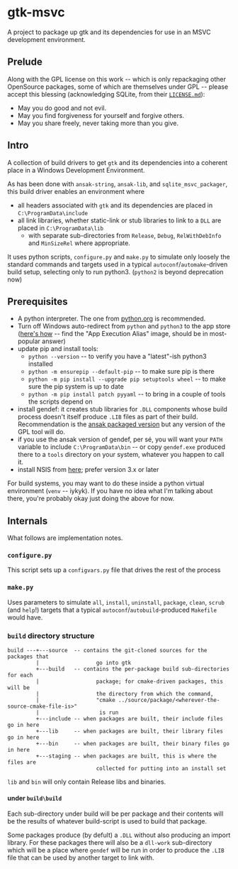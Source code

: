 # gtk-msvc

A project to package up gtk and its dependencies for use in an MSVC development environment.

## Prelude

Along with the GPL license on this work -- which is only repackaging other OpenSource packages, some of which are themselves under GPL -- please accept this blessing (acknowledging SQLite, from their [`LICENSE.md`](https://github.com/sqlite/sqlite/blob/master/LICENSE.md?plain=1#L37-L39)):

* May you do good and not evil.
* May you find forgiveness for yourself and forgive others.
* May you share freely, never taking more than you give.

## Intro

A collection of build drivers to get `gtk` and its dependencies into a coherent place in a Windows Development Environment.

As has been done with `ansak-string`, `ansak-lib`, and `sqlite_msvc_packager`, this build driver enables an environment where
* all headers associated with `gtk` and its dependencies are placed in `C:\ProgramData\include`
* all link libraries, whether static-link or stub libraries to link to a `DLL` are placed in `C:\ProgramData\lib`
   * with separate sub-directories from `Release`, `Debug`, `RelWithDebInfo` and `MinSizeRel` where appropriate.

It uses python scripts, `configure.py` and `make.py` to simulate only loosely the standard commands and targets used in a typical `autoconf`/`automake`-driven build setup, selecting only to run python3. (`python2` is beyond deprecation now)

## Prerequisites

* A python interpreter. The one from [python.org](https://python.org) is recommended.
* Turn off Windows auto-redirect from `python` and `python3` to the app store ([here's how](https://stackoverflow.com/questions/58754860/cmd-opens-windows-store-when-i-type-python) -- find the "App Execution Alias" image, should be in most-popular answer)
* update pip and install tools:
    * `python --version` -- to verify you have a "latest"-ish python3 installed
    * `python -m ensurepip --default-pip` -- to make sure pip is there
    * `python -m pip install --upgrade pip setuptools wheel` -- to make sure the pip system is up to date
    * `python -m pip install patch pyyaml` -- to bring in a couple of tools the scripts depend on
* install gendef: it creates stub libraries for `.DLL` components whose build process doesn't itself produce `.LIB` files as part of their build. Recommendation is the [ansak packaged version](https://github.com/ANSAKsoftware/gendef-msvc) but any version of the GPL tool will do.
* if you use the ansak version of gendef, per sé, you will want your `PATH` variable to include `C:\ProgramData\bin` -- or copy `gendef.exe` produced there to a `tools` directory on your system, whatever you happen to call it.
* install NSIS from [here](https://nsis.sourceforge.io/Download); prefer version 3.x or later

For build systems, you may want to do these inside a python virtual environment (`venv` -- iykyk). If you have no idea what I'm talking about there, you're probably okay just doing the above for now.

## Internals
What follows are implementation notes.

### `configure.py`

This script sets up a `configvars.py` file that drives the rest of the process

### `make.py`

Uses parameters to simulate `all`, `install`, `uninstall`, `package`, `clean`,
`scrub` (and `help`!) targets that a typical `autoconf`/`autobuild`-produced
`Makefile` would have.

### `build` directory structure

```
build ---+---source  -- contains the git-cloned sources for the packages that
         |                  go into gtk
         +---build   -- contains the per-package build sub-directories for each
         |                  package; for cmake-driven packages, this will be
         |                  the directory from which the command,
         |                  "cmake ../source/package/<wherever-the-source-cmake-file-is>"
         |                   is run
         +---include -- when packages are built, their include files go in here
         +---lib     -- when packages are built, their library files go in here
         +---bin     -- when packages are built, their binary files go in here
         +---staging -- when packages are built, this is where the files are
                            collected for putting into an install set
```
`lib` and `bin` will only contain Release libs and binaries.

#### under `build\build`

Each sub-directory under build will be per package and their contents will be
the results of whatever build-script is used to build that package.

Some packages produce (by defult) a `.DLL` without also producing an import
library. For these packages there will also be a `dll-work` sub-directory which
will be a place where `gendef` will be run in order to produce the `.LIB` file
that can be used by another target to link with.
